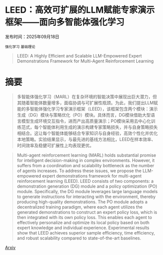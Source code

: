 # LEED：高效可扩展的LLM赋能专家演示框架——面向多智能体强化学习

发布时间：2025年09月18日

`强化学习` `基础理论`

> LEED: A Highly Efficient and Scalable LLM-Empowered Expert Demonstrations Framework for Multi-Agent Reinforcement Learning

# 摘要

> 多智能体强化学习（MARL）在复杂环境的智能决策中展现出巨大潜力，但其随着智能体数量增多，面临协调与可扩展性瓶颈。为此，我们提出LLM赋能的多智能体强化学习专家演示框架（LEED），该框架包含两个模块：演示生成（DG）模块与策略优化（PO）模块。具体而言，DG模块借助大型语言模型生成环境交互指令，进而产出高质量演示；PO模块采用去中心化训练范式，每个智能体利用生成的演示构建专家策略损失，并与自身策略损失相结合。这让每个智能体能够结合专家知识与自身经验，高效个性化并优化本地策略。实验结果显示，与最先进的基线方法相比，LEED在样本效率、时间效率及稳健可扩展性上均表现更优。

> Multi-agent reinforcement learning (MARL) holds substantial promise for intelligent decision-making in complex environments. However, it suffers from a coordination and scalability bottleneck as the number of agents increases. To address these issues, we propose the LLM-empowered expert demonstrations framework for multi-agent reinforcement learning (LEED). LEED consists of two components: a demonstration generation (DG) module and a policy optimization (PO) module. Specifically, the DG module leverages large language models to generate instructions for interacting with the environment, thereby producing high-quality demonstrations. The PO module adopts a decentralized training paradigm, where each agent utilizes the generated demonstrations to construct an expert policy loss, which is then integrated with its own policy loss. This enables each agent to effectively personalize and optimize its local policy based on both expert knowledge and individual experience. Experimental results show that LEED achieves superior sample efficiency, time efficiency, and robust scalability compared to state-of-the-art baselines.

[Arxiv](https://arxiv.org/abs/2509.14680)